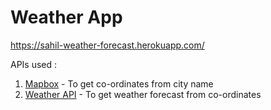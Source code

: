 # Weather App

https://sahil-weather-forecast.herokuapp.com/

APIs used :
1. [Mapbox](https://www.mapbox.com/) - To get co-ordinates from city name
2. [Weather API](https://www.weatherapi.com/) - To get weather forecast from co-ordinates
    

